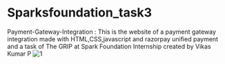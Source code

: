 
# Sparksfoundation_task3
Payment-Gateway-Integration :
This is the website of a payment gateway integration made with HTML,CSS,javascript and razorpay unified payment and a task of The GRIP at Spark Foundation Internship created by Vikas Kumar P
![1](https://user-images.githubusercontent.com/76955575/129457250-aee16ee6-575f-403c-ba1f-c4eed83ad15c.jpg)
